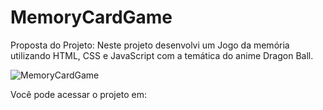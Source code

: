 # MemoryCardGame
Proposta do Projeto: Neste projeto desenvolvi um Jogo da memória utilizando HTML, CSS e JavaScript com a temática do anime Dragon Ball.

![MemoryCardGame](https://user-images.githubusercontent.com/67832656/203169913-a22c6696-88e4-4618-a99c-cd56e53cee5c.gif)


Você pode acessar o projeto em:  

